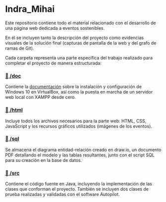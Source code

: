 # Indra_Mihai
Este repositorio contiene todo el material relacionado con el desarrollo de una página web dedicada a eventos sostenibles.

En él se incluyen tanto la descripción del proyecto como evidencias visuales de la solución final (capturas de pantalla de la web y del grafo de ramas de Git).

Cada carpeta representa una parte específica del trabajo realizado para completar el proyecto de manera estructurada:

### [📁 /doc](./doc)
Contiene la [documentación](./doc/SO%20y%20XAMPP.pdf) sobre la instalación y configuración de Windows 10 en VirtualBox, así como la puesta en marcha de un servidor web local con XAMPP desde cero.

### [📁 /html](./html)
Incluye todos los archivos necesarios para la parte web: HTML, CSS, JavaScript y los recursos gráficos utilizados (imágenes de los eventos).

### [📁 /sql](./sql)
Se almacena el diagrama entidad-relación creado en draw.io, un documento PDF detallando el modelo y las tablas resultantes, junto con el script SQL para su creación en la base de datos.

### [📁 /src](./src)
Contiene el código fuente en Java, incluyendo la implementación de las clases que conforman el proyecto. También se incluyen dos clases de prueba realizadas y validadas con el software Autopilot.
